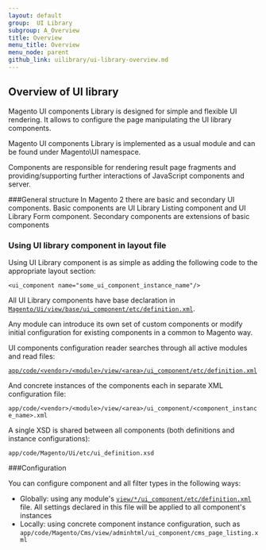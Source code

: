 ```yaml
---
layout: default
group:  UI Library
subgroup: A_Overview
title: Overview
menu_title: Overview
menu_node: parent
github_link: uilibrary/ui-library-overview.md
---
```


<h2 id="general">Overview of UI library</h2>

Magento UI components Library is designed for simple and flexible UI rendering. It allows to configure the page manipulating the UI library components.

Magento UI components  Library is implemented as a usual module and can be found under Magento\UI namespace.

Components are responsible for rendering result page fragments and providing/supporting further interactions of JavaScript components and server.


###General structure
In Magento 2 there are basic and secondary UI components. Basic components are UI Library Listing component and UI Library Form component. Secondary components are extensions of basic components  

<h3>Using UI library component in layout file</h3>

Using UI Library component is as simple as adding the following code to the appropriate layout section:

`<ui_component name="some_ui_component_instance_name"/>`

All UI Library components have base declaration in <a href="{{ site.gdeurl }}ui-library/ui-definition.html">`Magento/Ui/view/base/ui_component/etc/definition.xml`</a>.

Any module can introduce its own set of custom components or modify initial configuration for existing components in a common to Magento way.

UI components configuration reader searches through all active modules and read files:

<a href="{{ site.gdeurl }}ui-library/ui-definition.html">`app/code/<vendor>/<module>/view/<area>/ui_component/etc/definition.xml`</a>


And concrete instances of the components each in separate XML configuration file:


`app/code/<vendor>/<module>/view/<area>/ui_component/<component_instance_name>.xml`

A single XSD is shared between all components (both definitions and instance configurations):

`app/code/Magento/Ui/etc/ui_definition.xsd`

###Configuration

You can configure component and all filter types in the following ways:

* Globally: using any module's <a href="{{ site.gdeurl }}ui-library/ui-definition.html">`view/*/ui_component/etc/definition.xml`</a> file. All settings declared in this file will be applied to all component's instances
* Locally: using concrete component instance configuration, such as `app/code/Magento/Cms/view/adminhtml/ui_component/cms_page_listing.xml`
